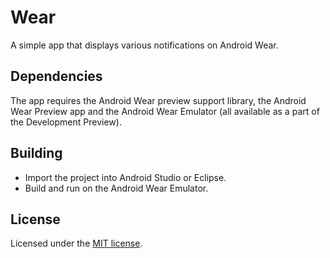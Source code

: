 # Wear

A simple app that displays various notifications on Android Wear.

## Dependencies

The app requires the Android Wear preview support library, the Android Wear
Preview app and the Android Wear Emulator (all available as a part of the
Development Preview).

## Building

* Import the project into Android Studio or Eclipse.
* Build and run on the Android Wear Emulator.

## License

Licensed under the [MIT license](LICENSE).
